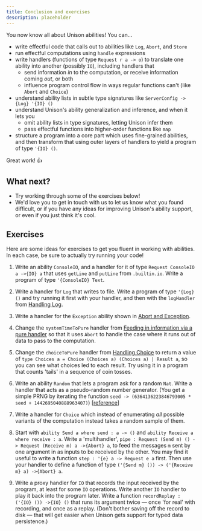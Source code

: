 ```yaml
---
title: Conclusion and exercises
description: placeholder
---
```


You now know all about Unison abilities!  You can...
* write effectful code that calls out to abilities like `Log`, `Abort`, and `Store`
* run effectful computations using `handle` expressions
* write handlers (functions of type `Request r a -> o`) to translate one ability into another (possibly `IO`), including handlers that
  * send information *in* to the computation, or receive information coming *out*, or both
  * influence program control flow in ways regular functions can't (like `Abort` and `Choice`)
* understand ability lists in subtle type signatures like `ServerConfig ->{Log} '{IO} ()`
* understand Unison's ability generalization and inference, and when it lets you
  * omit ability lists in type signatures, letting Unison infer them
  * pass effectful functions into higher-order functions like `map`
* structure a program into a core part which uses fine-grained abilities, and then transform that using outer layers of handlers to yield a program of type `'{IO} ()`.

Great work! 👍

## What next?
* Try working through some of the exercises below!
* We'd love you to get in touch with us to let us know what you found difficult, or if you have any ideas for improving Unison's ability support, or even if you just think it's cool.

## Exercises

Here are some ideas for exercises to get you fluent in working with abilities.  In each case, be sure to actually try running your code!

1. Write an ability `ConsoleIO`, and a handler for it of type `Request ConsoleIO a ->{IO} a` that uses `getLine` and `putLine` from `.builtin.io`.  Write a program of type `'{ConsoleIO} Text`.  

2. Write a handler for `Log` that writes to file.  Write a program of type `'{Log} ()` and try running it first with your handler, and then with the `logHandler` from [Handling Log](/docs/ability-tutorial/writing-handlers#handling-log).

3. Write a handler for the `Exception` ability shown in [Abort and Exception](/docs/ability-tutorial/examples-of-abilities#abort-and-exception).

4. Change the `systemTimeToPure` handler from [Feeding in information via a pure handler](/docs/ability-tutorial/writing-handlers#feeding-in-information-via-a-pure-handler) so that it uses `Abort` to handle the case where it runs out of data to pass to the computation.  

5. Change the `choiceToPure` handler from [Handling Choice](/docs/ability-tutorial/writing-handlers#handling-choice) to return a value of `type Choices a = Choice (Choices a) (Choices a) | Result a`, so you can see what choices led to each result.  Try using it in a program that counts 'tails' in a sequence of coin tosses.  

6. Write an ability `Random` that lets a program ask for a random `Nat`.  Write a handler that acts as a pseudo-random number generator.  (You get a simple PRNG by iterating the function `seed -> (6364136223846793005 * seed + 1442695040888963407)`) [[reference](https://en.wikipedia.org/wiki/Linear_congruential_generator)]

7. Write a handler for `Choice` which instead of enumerating *all* possible variants of the computation instead takes a random sample of them.  

8. Start with `ability Send a where send : a -> ()` and `ability Receive a where receive : a`.  Write a 'multihandler', `pipe : Request (Send m) () -> Request (Receive m) a ->{Abort} a`, to feed the messages `m` sent by one argument in as inputs to be received by the other.  You may find it useful to write a function `step : '{e} a -> Request e a` first.  Then use your handler to define a function of type `('{Send m} ()) -> ('{Receive m} a) ->{Abort} a`.  

9. Write a proxy handler for `IO` that records the input received by the program, at least for some `IO` operations.  Write another `IO` handler to play it back into the program later.  Write a function `recordReplay : ('{IO} ()) ->{IO} ()` that runs its argument twice — once 'for real' with recording, and once as a replay.  (Don't bother saving off the record to disk — that will get easier when Unison gets support for typed data persistence.)
